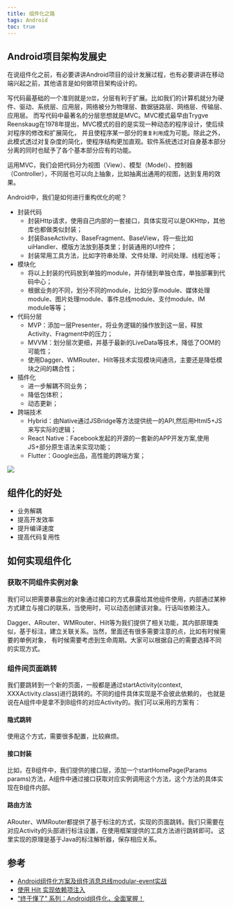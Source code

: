 ```yaml
---
title: 组件化之路
tags: Android
toc: true
---
```



## Android项目架构发展史

在说组件化之前，有必要讲讲Android项目的设计发展过程，也有必要讲讲在移动端兴起之前，其他语言是如何做项目架构设计的。

写代码最基础的一个准则就是`分层`，分层有利于扩展。比如我们的计算机就分为硬件、驱动、系统层、应用层，网络被分为物理层、数据链路层、网络层、传输层、应用层。
而写代码中最著名的分层思想就是MVC。MVC模式最早由Trygve Reenskaug在1978年提出，MVC模式的目的是实现一种动态的程序设计，使后续对程序的修改和扩展简化，
并且使程序某一部分的`重复利用`成为可能。除此之外，此模式透过对复杂度的简化，使程序结构更加直观。软件系统透过对自身基本部分分离的同时也赋予了各个基本部分应有的功能。

运用MVC，我们会把代码分为视图（View）、模型（Model）、控制器（Controller），不同层也可以向上抽象，比如抽离出通用的视图，达到复用的效果。

Android中，我们是如何进行重构优化的呢？

- 封装代码
    - 封装Http请求，使用自己内部的一套接口，具体实现可以是OKHttp，其他库也都做类似封装；
    - 封装BaseActivity、BaseFragment、BaseView，将一些比如uiHandler、模版方法放到基类里；封装通用的UI控件；
    - 封装常用工具方法，比如字符串处理、文件处理、时间处理、线程池等； 
- 模块化
    - 将以上封装的代码放到单独的module，并存储到单独仓库，单独部署到代码中心；
    - 根据业务的不同，划分不同的module，比如分享module、媒体处理module、图片处理module、事件总线module、支付module、IM module等等；
- 代码分层
    - MVP：添加一层Presenter，将业务逻辑的操作放到这一层，释放Activity、Fragment中的压力；
    - MVVM：划分层次更细，并基于最新的LiveData等技术，降低了OOM的可能性；
    - 使用Dagger、WMRouter、Hilt等技术实现模块间通讯，主要还是降低模块之间的耦合性；
- 插件化
    - 进一步解耦不同业务；
    - 降低包体积；
    - 动态更新；
- 跨端技术
    - Hybrid：由Native通过JSBridge等方法提供统一的API,然后用Html5+JS来写实际的逻辑；
    - React Native：Facebook发起的开源的一套新的APP开发方案,使用JS+部分原生语法来实现功能；
    - Flutter：Google出品，高性能的跨端方案；


![](./android_architecture.png)

## 组件化的好处

- 业务解耦
- 提高开发效率
- 提升编译速度
- 提高代码复用性


## 如何实现组件化

### 获取不同组件实例对象

我们可以把需要暴露出的对象通过接口的方式暴露给其他组件使用，内部通过某种方式建立与接口的联系，当使用时，可以动态创建该对象。行话叫依赖注入。

Dagger、ARouter、WMRouter、Hilt等为我们提供了相关功能，其内部原理类似，基于标注，建立关联关系。当然，里面还有很多需要注意的点，比如有时候需要的单例对象，
有时候需要考虑到生命周期。大家可以根据自己的需要选择不同的实现方式。

### 组件间页面跳转

我们要跳转到一个新的页面，一般都是通过startActivity(context, XXXActivity.class)进行跳转的。不同的组件具体实现是不会彼此依赖的，
也就是说在A组件中是拿不到B组件的对应Activity的。我们可以采用的方案有：

#### 隐式跳转

使用这个方式，需要很多配置，比较麻烦。

#### 接口封装

比如，在B组件中，我们提供的接口层，添加一个startHomePage(Params params)方法，A组件中通过接口获取对应实例调用这个方法，这个方法的具体实现在B组件内部。

#### 路由方法

ARouter、WMRouter都提供了基于标注的方式，实现的页面跳转。我们只需要在对应Activity的头部进行标注设置，在使用框架提供的工具方法进行跳转即可。
这里实现的原理是基于Java的标注解析器，保存相应关系。






## 参考

- [Android组件化方案及组件消息总线modular-event实战](https://tech.meituan.com/2018/12/20/modular-event.html)
- [使用 Hilt 实现依赖项注入](https://developer.android.google.cn/training/dependency-injection/hilt-android?hl=zh-cn)
- [“终于懂了” 系列：Android组件化，全面掌握！](https://juejin.cn/post/6881116198889586701)
